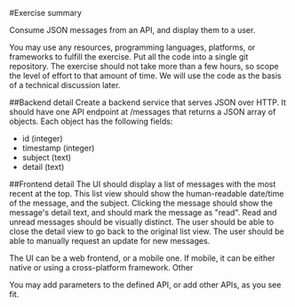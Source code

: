 #Exercise summary

Consume JSON messages from an API, and display them to a user.

You may use any resources, programming languages, platforms, or frameworks to fulfill the exercise. Put all the code into a single git repository. The exercise should not take more than a few hours, so scope the level of effort to that amount of time. We will use the code as the basis of a technical discussion later.

##Backend detail
Create a backend service that serves JSON over HTTP. It should have one API endpoint at /messages that returns a JSON array of objects. Each object has the following fields:
- id (integer)
- timestamp (integer)
- subject (text)
- detail (text)

##Frontend detail
The UI should display a list of messages with the most recent at the top. This list view should show the human-readable date/time of the message, and the subject. Clicking the message should show the message's detail text, and should mark the message as "read". Read and unread messages should be visually distinct. The user should be able to close the detail view to go back to the original list view. The user should be able to manually request an update for new messages.

The UI can be a web frontend, or a mobile one. If mobile, it can be either native or using a cross-platform framework.
Other

You may add parameters to the defined API, or add other APIs, as you see fit.
